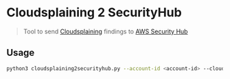 # Cloudsplaining 2 SecurityHub

> Tool to send [Cloudsplaining](https://github.com/salesforce/cloudsplaining) findings to [AWS Security Hub](https://aws.amazon.com/de/security-hub/)

## Usage

```bash
python3 cloudsplaining2securityhub.py --account-id <account-id> --cloudsplaining-file <cloudsplaining-findings-filename>
```
